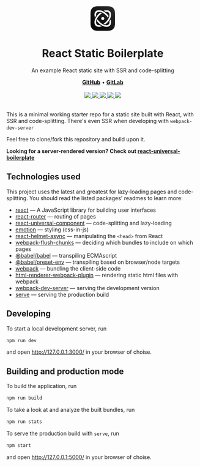 <div align="center">
  <img src="static/favicon_192.png" alt="React Static Boilerplate" width="64" height="64">
  <h1 align="center">React Static Boilerplate</h1>
  <p>An example React static site with SSR and code-splitting</p>
  <a href="https://github.com/iiroj/react-static-boilerplate"><strong>GitHub</strong></a> •
  <a href="https://gitlab.com/iiroj/react-static-boilerplate"><strong>GitLab</strong></a>
  <br/>
  <br/>
  <a href="https://github.com/iiroj/react-static-boilerplate/blob/master/LICENSE">
    <img src="https://img.shields.io/github/license/iiroj/react-static-boilerplate.svg">
  </a>
  <a href="https://github.com/iiroj/react-static-boilerplate/releases">
    <img src="https://img.shields.io/github/tag/iiroj/react-static-boilerplate.svg">
  </a>
  <a href="https://github.com/iiroj/react-static-boilerplate">
    <img src="https://img.shields.io/github/languages/code-size/iiroj/react-static-boilerplate.svg">
  </a>
  <a href="https://github.com/iiroj/react-static-boilerplate/blob/master/package.json">
    <img src="https://img.shields.io/david/iiroj/react-static-boilerplate.svg">
  </a>
  <a href="https://github.com/iiroj/react-static-boilerplate/blob/master/package.json">
    <img src="https://img.shields.io/david/dev/iiroj/react-static-boilerplate.svg">
  </a>
  <br/>
  <br/>
</div>

This is a minimal working starter repo for a static site built with React, with SSR and code-splitting. There's even SSR when developing with `webpack-dev-server`

Feel free to clone/fork this repository and build upon it.

**Looking for a server-rendered version? Check out [react-universal-boilerplate](https://gitlab.com/iiroj/react-universal-boilerplate)**

## Technologies used

This project uses the latest and greatest for lazy-loading pages and code-splitting. You should read the listed packages' readmes to learn more:

* [react](https://github.com/facebook/react) — A JavaScript library for building user interfaces
* [react-router](https://github.com/ReactTraining/react-router) — routing of pages
* [react-universal-component](https://github.com/faceyspacey/react-universal-component) — code-splitting and lazy-loading
* [emotion](https://github.com/emotion-js/emotion) — styling (css-in-js)
* [react-helmet-async](https://github.com/staylor/react-helmet-async) — manipulating the `<head>` from React
* [webpack-flush-chunks](https://github.com/faceyspacey/webpack-flush-chunks) — deciding which bundles to include on which pages
* [@babel/babel](https://github.com/babel/babel) — transpiling ECMAscript
* [@babel/preset-env](https://github.com/babel/babel/tree/master/packages/babel-preset-env) — transpiling based on browser/node targets
* [webpack](https://github.com/webpack/webpack) — bundling the client-side code
* [html-renderer-webpack-plugin](https://gitlab.com/iiroj/html-renderer-webpack-plugin) — rendering static html files with webpack
* [webpack-dev-server](https://github.com/webpack/webpack-dev-server) — serving the development version
* [serve](https://github.com/zeit/serve) — serving the production build

## Developing

To start a local development server, run

```bash
npm run dev
```

and open http://127.0.0.1:3000/ in your browser of choise.

## Building and production mode

To build the application, run

```bash
npm run build
```

To take a look at and analyze the built bundles, run

```bash
npm run stats
```

To serve the production build with `serve`, run

```bash
npm start
```

and open http://127.0.0.1:5000/ in your browser of choise.
